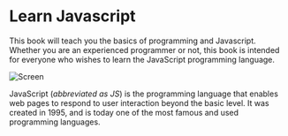 Learn Javascript
======

This book will teach you the basics of programming and Javascript. Whether you are an experienced programmer or not, this book is intended for everyone who wishes to learn the JavaScript programming language.

![Screen](./assets/intro.png)

JavaScript (*abbreviated as JS*) is the programming language that enables web pages to respond to user interaction beyond the basic level. It was created in 1995, and is today one of the most famous and used programming languages.
